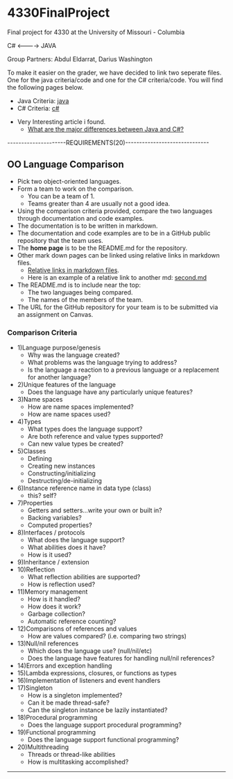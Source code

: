 # 4330FinalProject
Final project for 4330 at the University of Missouri - Columbia

C# <----> JAVA

Group Partners:
  Abdul Eldarrat,
  Darius Washington
  
  To make it easier on the grader, we have decided to link two seperate files. One for the java criteria/code and one for the C# criteria/code. You will find the following pages below.
- Java Criteria: [java](java.md)
- C# Criteria: [c#](https://github.com/AbdulEldarrat/4330FinalProject/blob/master/c%23.md)
* Very Interesting article i found.
  * [What are the major differences between Java and C#?](https://www.quora.com/What-are-the-major-differences-between-Java-and-C)


---------------------REQUIREMENTS(20)------------------------------

## OO Language Comparison

* Pick two object-oriented languages.
* Form a team to work on the comparison.
  * You can be a team of 1.
  * Teams greater than 4 are usually not a good idea.
* Using the comparison criteria provided, compare the two languages
through documentation and code examples.
* The documentation is to be written in markdown.
* The documentation and code examples are to be in a
GitHub public repository that the team uses.
* The **home page** is to be the README.md for the repository.
* Other mark down pages can be linked using relative links in markdown files.
  * [Relative links in markdown files](https://github.com/blog/1395-relative-links-in-markup-files).
  * Here is an example of a relative link to another md: [second.md](second.md)
* The README.md is to include near the top:
    * The two languages being compared.
    * The names of the members of the team.
* The URL for the GitHub repository for your team is to be submitted via an assignment on Canvas.

### Comparison Criteria

* 1)Language purpose/genesis
  * Why was the language created?
  * What problems was the language trying to address?
  * Is the language a reaction to a previous language or a replacement for another language?
* 2)Unique features of the language
  * Does the language have any particularly unique features?
* 3)Name spaces
  * How are name spaces implemented?
  * How are name spaces used?
* 4)Types
    * What types does the language support?
    * Are both reference and value types supported?
    * Can new value types be created?
* 5)Classes
  * Defining
  * Creating new instances
  * Constructing/initializing
  * Destructing/de-initializing
* 6)Instance reference name in data type (class)
  * this?  self?
* 7)Properties
  * Getters and setters...write your own or built in?
  * Backing variables?
  * Computed properties?
* 8)Interfaces / protocols
  * What does the language support?
  * What abilities does it have?
  * How is it used?
* 9)Inheritance / extension
* 10)Reflection
  * What reflection abilities are supported?
  * How is reflection used?
* 11)Memory management
  * How is it handled?
  * How does it work?
  * Garbage collection?
  * Automatic reference counting?
* 12)Comparisons of references and values
  * How are values compared? (i.e. comparing two strings)
* 13)Null/nil references
  * Which does the language use? (null/nil/etc)
  * Does the language have features for handling null/nil references?
* 14)Errors and exception handling
* 15)Lambda expressions, closures, or functions as types
* 16)Implementation of listeners and event handlers
* 17)Singleton
  * How is a singleton implemented?
  * Can it be made thread-safe?
  * Can the singleton instance be lazily instantiated?
* 18)Procedural programming
  * Does the language support procedural programming?
* 19)Functional programming
  * Does the language support functional programming?
* 20)Multithreading
  * Threads or thread-like abilities
  * How is multitasking accomplished?

----------------------------------------------------------------
